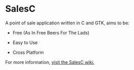# SalesC
A point of sale application written in C and GTK, aims to be:
	
- Free (As In Free Beers For The Lads)
	
- Easy to Use
	
- Cross Platform

For more information, [visit the SalesC wiki.](https://github.com/pielegacy/salesc/wiki)

